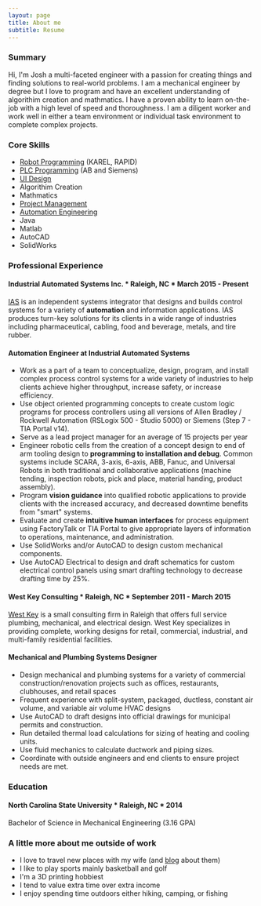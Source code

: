 ```yaml
---
layout: page
title: About me
subtitle: Resume
---
```


### Summary

Hi, I'm Josh a multi-faceted engineer with a passion for creating things and finding solutions to real-world problems. I am a mechanical engineer by degree but I love to program and have an excellent understanding of algorithim creation and mathmatics. I have a proven ability to learn on-the-job with a high level of speed and thoroughness. I am a diligent worker and work well in either a team environment or individual task environment to complete complex projects. 

### Core Skills

- [Robot Programming](https://josh-best.github.io/tags/#Robot%20Programming) (KAREL, RAPID)
- [PLC Programming](https://josh-best.github.io/tags/#PLC%20Programming) (AB and Siemens)
- [UI Design](https://josh-best.github.io/tags/#UI%20Design)
- Algorithim Creation
- Mathmatics
- [Project Management](https://josh-best.github.io/tags/#Project%20Management)
- [Automation Engineering](https://josh-best.github.io/tags/#Automation)
- Java
- Matlab
- AutoCAD
- SolidWorks

### Professional Experience
 
 
#### Industrial Automated Systems Inc. * Raleigh, NC * March 2015 - Present
[IAS](http://ias-nc.com/) is an independent systems integrator that designs and builds control systems for a variety of **automation**
and information applications. IAS produces turn-key solutions for its clients in a wide range of industries
including pharmaceutical, cabling, food and beverage, metals, and tire rubber.

#### Automation Engineer at Industrial Automated Systems
- Work as a part of a team to conceptualize, design, program, and install complex process control systems for a wide variety of industries to help clients achieve higher throughput, increase safety, or increase efficiency.
- Use object oriented programming concepts to create custom logic programs for process controllers using all versions of Allen Bradley / Rockwell Automation (RSLogix 500 - Studio 5000) or Siemens (Step 7 - TIA Portal v14).
- Serve as a lead project manager for an average of 15 projects per year
- Engineer robotic cells from the creation of a concept design to end of arm tooling design to **programming to installation and debug**. Common systems include SCARA, 3-axis, 6-axis, ABB, Fanuc, and Universal Robots in both traditional and collaborative applications (machine tending, inspection robots, pick and place, material handing, product assembly).
- Program **vision guidance** into qualified robotic applications to provide clients with the increased accuracy, and decreased downtime benefits from "smart" systems.
- Evaluate and create **intuitive human interfaces** for process equipment using FactoryTalk or TIA Portal to give appropriate layers of information to operations, maintenance, and administration.
- Use SolidWorks and/or AutoCAD to design custom mechanical components.
- Use AutoCAD Electrical to design and draft schematics for custom electrical control panels using smart drafting technology to decrease drafting time by 25%.
 
 
#### West Key Consulting * Raleigh, NC * September 2011 - March 2015
[West Key](http://www.westkeyconsulting.com/) is a small consulting firm in Raleigh that offers full service plumbing, mechanical, and electrical design. West Key specializes in providing complete, working designs for retail, commercial, industrial, and multi-family
residential facilities.

#### Mechanical and Plumbing Systems Designer
- Design mechanical and plumbing systems for a variety of commercial construction/renovation
projects such as offices, restaurants, clubhouses, and retail spaces
- Frequent experience with split-system, packaged, ductless, constant air volume, and variable air
volume HVAC designs
- Use AutoCAD to draft designs into official drawings for municipal permits and construction.
- Run detailed thermal load calculations for sizing of heating and cooling units.
- Use fluid mechanics to calculate ductwork and piping sizes.
- Coordinate with outside engineers and end clients to ensure project needs are met.

### Education


#### North Carolina State University * Raleigh, NC * 2014
Bachelor of Science in Mechanical Engineering (3.16 GPA)


### A little more about me outside of work
- I love to travel new places with my wife (and [blog](https://www.bestcaptured.net/) about them)
- I like to play sports mainly basketball and golf
- I'm a 3D printing hobbiest
- I tend to value extra time over extra income
- I enjoy spending time outdoors either hiking, camping, or fishing
